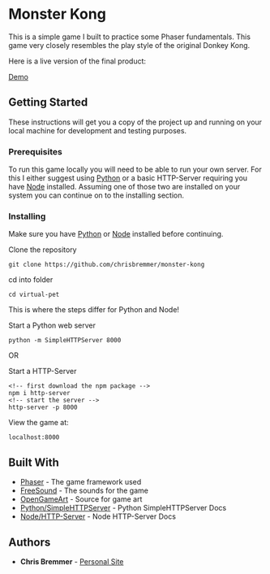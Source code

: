 # Monster Kong

This is a simple game I built to practice some Phaser fundamentals. This game very closely resembles the play style of the original Donkey Kong.

Here is a live version of the final product:

[Demo](https://chrisbremmer.github.io/monster-kongs/)

## Getting Started

These instructions will get you a copy of the project up and running on your local machine for development and testing purposes.

### Prerequisites

To run this game locally you will need to be able to run your own server. For this I either suggest using [Python](https://www.python.org/downloads/) or a basic HTTP-Server requiring you have [Node](https://nodejs.org/en/download/) installed. Assuming one of those two are installed on your system you can continue on to the installing section.

### Installing

Make sure you have [Python](https://www.python.org/downloads/) or [Node](https://nodejs.org/en/download/) installed before continuing.

Clone the repository

```
git clone https://github.com/chrisbremmer/monster-kong
```

cd into folder

```
cd virtual-pet
```

This is where the steps differ for Python and Node!

Start a Python web server

```
python -m SimpleHTTPServer 8000
```

OR

Start a HTTP-Server

```
<!-- first download the npm package -->
npm i http-server
<!-- start the server -->
http-server -p 8000
```

View the game at:

```
localhost:8000
```

## Built With

* [Phaser](http://phaser.io/) - The game framework used
* [FreeSound](https://freesound.org/) - The sounds for the game
* [OpenGameArt](https://opengameart.org/) - Source for game art
* [Python/SimpleHTTPServer](https://docs.python.org/2/library/simplehttpserver.html) - Python SimpleHTTPServer Docs
* [Node/HTTP-Server](https://www.npmjs.com/package/http-server) - Node HTTP-Server Docs

## Authors

* **Chris Bremmer** - [Personal Site](chrisbremmer.com)
